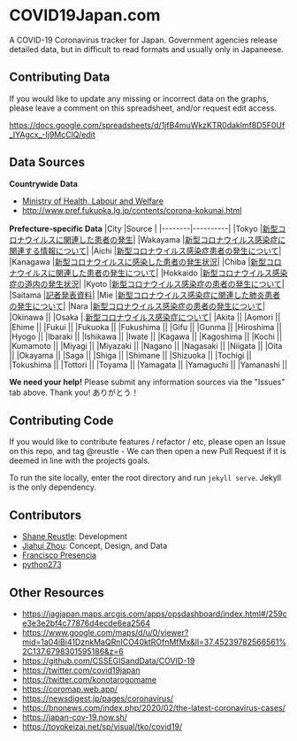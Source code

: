 # COVID19Japan.com

A COVID-19 Coronavirus tracker for Japan. Government agencies release detailed data, but in difficult to read formats and usually only in Japaneese.



## Contributing Data

If you would like to update any missing or incorrect data on the graphs, please leave a comment on this spreadsheet, and/or request edit access.

https://docs.google.com/spreadsheets/d/1jfB4muWkzKTR0daklmf8D5F0Uf_IYAgcx_-Ij9McClQ/edit



## Data Sources

**Countrywide Data**
- [Ministry of Health, Labour and Welfare](https://www.mhlw.go.jp/stf/houdou/houdou_list_202002.html)
- http://www.pref.fukuoka.lg.jp/contents/corona-kokunai.html

**Prefecture-specific Data**
|City    |Source    |
|--------|----------|
|Tokyo    |[新型コロナウイルスに関連した患者の発生](https://www.metro.tokyo.lg.jp/tosei/hodohappyo/press/2020/02/index.html)|
|Wakayama    |[新型コロナウイルス感染症に関連する情報について](https://www.pref.wakayama.lg.jp/prefg/000200/covid19.html)|
|Aichi    |[新型コロナウイルス感染症患者の発生について](https://www.pref.aichi.jp/kenkotaisaku/)|
|Kanagawa    |[新型コロナウイルスに感染した患者の発生状況](https://www.pref.kanagawa.jp/docs/ga4/bukanshi/occurrence.html)|
|Chiba    |[新型コロナウイルスに関連した患者の発生について](https://www.pref.chiba.lg.jp/shippei/kansenshou/keihatu-index.html#an1)|
|Hokkaido    |[新型コロナウイルス感染症の道内の発生状況](http://www.pref.hokkaido.lg.jp/hf/kth/kak/hasseijoukyou.htm)|
|Kyoto    |[新型コロナウイルス感染症の患者の発生について](https://www.city.kyoto.lg.jp/publicity/0-Curr.html)|
|Saitama    |[記者発表資料](https://www.pref.saitama.lg.jp/a0701/shingatacoronavirus.html)|
|Mie    |[新型コロナウイルス感染症に関連した肺炎患者の発生について](https://www.pref.mie.lg.jp/YAKUMUS/HP/m0068000066.htm)|
|Nara    |[新型コロナウイルス感染症の患者の発生について](http://www.pref.nara.jp/1652.htm#moduleid17426)|
|Okinawa    ||
|Osaka    |.[新型コロナウイルス感染症について](http://www.pref.osaka.lg.jp/iryo/osakakansensho/corona.html)|
|Akita    ||
|Aomori    ||
|Ehime    ||
|Fukui    ||
|Fukuoka    ||
|Fukushima    ||
|Gifu    ||
|Gunma    ||
|Hiroshima    ||
|Hyogo    ||
|Ibaraki    ||
|Ishikawa    ||
|Iwate    ||
|Kagawa    ||
|Kagoshima    ||
|Kochi    ||
|Kumamoto    ||
|Miyagi    ||
|Miyazaki    ||
|Nagano    ||
|Nagasaki    ||
|Niigata    ||
|Oita    ||
|Okayama    ||
|Saga    ||
|Shiga    ||
|Shimane    ||
|Shizuoka    ||
|Tochigi    ||
|Tokushima    ||
|Tottori    ||
|Toyama    ||
|Yamagata    ||
|Yamaguchi    ||
|Yamanashi    ||

**We need your help!** Please submit any information sources via the "Issues" tab above. Thank you! ありがとう！



## Contributing Code

If you would like to contribute features / refactor / etc, please open an Issue on this repo, and tag @reustle - We can then open a new Pull Request if it is deemed in line with the projects goals.

To run the site locally, enter the root directory and run `jekyll serve`. Jekyll is the only dependency.



## Contributors

- [Shane Reustle](https://reustle.org): Development
- [Jiahui Zhou](https://jiahuizhou.design/): Concept, Design, and Data
- [Francisco Presencia](https://github.com/franciscop/)
- [python273](https://github.com/python273)



## Other Resources
- https://jagjapan.maps.arcgis.com/apps/opsdashboard/index.html#/259ce3e3e2bf4c77876d4ecde6ea2564
- https://www.google.com/maps/d/u/0/viewer?mid=1a04iBi41DznkMaQRnICO40ktROfnMfMx&ll=37.45239782566561%2C137.6798301595186&z=6
- https://github.com/CSSEGISandData/COVID-19
- https://twitter.com/covid19japan
- https://twitter.com/konotarogomame
- https://coromap.web.app/
- https://newsdigest.jp/pages/coronavirus/
- https://bnonews.com/index.php/2020/02/the-latest-coronavirus-cases/
- https://japan-cov-19.now.sh/
- https://toyokeizai.net/sp/visual/tko/covid19/
